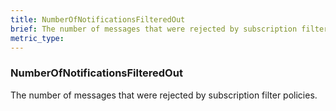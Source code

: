 ```yaml
---
title: NumberOfNotificationsFilteredOut
brief: The number of messages that were rejected by subscription filter policies.
metric_type:
---
```

### NumberOfNotificationsFilteredOut

The number of messages that were rejected by subscription filter policies.
